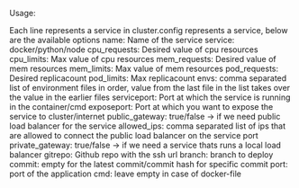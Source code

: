 Usage:

Each line represents a service in cluster.config represents a service, below are the available options
name: Name of the service
service: docker/python/node
cpu_requests: Desired value of cpu resources
cpu_limits: Max value of cpu resources
mem_requests: Desired value of mem resources
mem_limits: Max value of mem resources
pod_requests: Desired replicacount
pod_limits: Max replicacount 
envs: comma separated list of environment files in order, value from the last file in the list takes over the value in the earlier files
serviceport: Port at which the service is running in the container/cmd
exposeport: Port at which you want to expose the service to cluster/internet
public_gateway: true/false -> if we need public load balancer for the service
allowed_ips: comma separated list of ips that are allowed to connect the public load balancer on the service port
private_gateway: true/false -> if we need a service thats runs a local load balancer
gitrepo: Github repo with the ssh url
branch: branch to deploy
commit: empty for the latest commit/commit hash for specific commit
port: port of the application
cmd: leave empty in case of docker-file